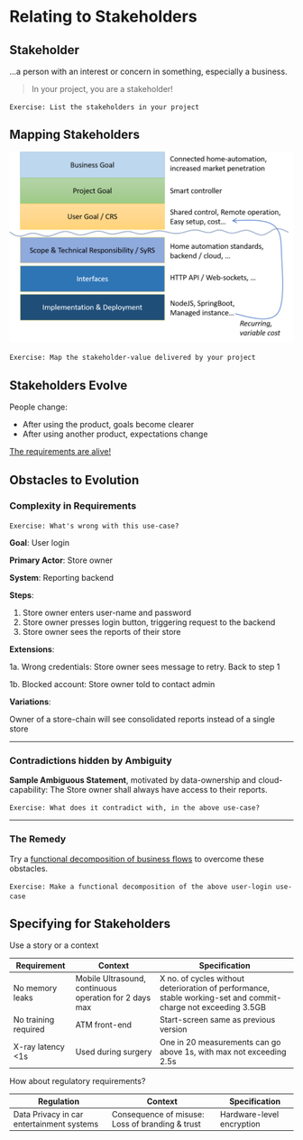 # Relating to Stakeholders

## Stakeholder

...a person with an interest or concern in something, especially a business.

> In your project, you are a stakeholder!

`Exercise: List the stakeholders in your project`

## Mapping Stakeholders

![value-chain](images/value-chain.png "value chain")

`Exercise: Map the stakeholder-value delivered by your project`

## Stakeholders Evolve

People change:

- After using the product, goals become clearer
- After using another product, expectations change

[The requirements are alive!](modeling-live-requirements.md)

## Obstacles to Evolution

### Complexity in Requirements

`Exercise: What's wrong with this use-case?`

**Goal**: User login

**Primary Actor**: Store owner

**System**: Reporting backend

**Steps**:

1. Store owner enters user-name and password
2. Store owner presses login button, triggering request to the backend
3. Store owner sees the reports of their store

**Extensions**:

1a. Wrong credentials: Store owner sees message to retry. Back to step 1

1b. Blocked account: Store owner told to contact admin

**Variations**:

Owner of a store-chain will see consolidated reports instead of a single store

---

### Contradictions hidden by Ambiguity

**Sample Ambiguous Statement**,
motivated by data-ownership and cloud-capability:
The Store owner shall always have access to their reports.

`Exercise: What does it contradict with, in the above use-case?`

---

### The Remedy

Try a [functional decomposition of business flows](modeling-business-flows.md)
to overcome these obstacles.

`Exercise: Make a functional decomposition of the above user-login use-case`

## Specifying for Stakeholders

Use a story or a context

<!-- markdownlint-disable MD013 -->
Requirement | Context | Specification
---|---|---
No memory leaks | Mobile Ultrasound, continuous operation for 2 days max | X no. of cycles without deterioration of performance, stable working-set and commit-charge not exceeding 3.5GB
No training required | ATM front-end | Start-screen same as previous version
X-ray latency <1s | Used during surgery | One in 20 measurements can go above 1s, with max not exceeding 2.5s

How about regulatory requirements?

Regulation | Context | Specification
---|---|---
Data Privacy in car entertainment systems | Consequence of misuse: Loss of branding & trust | Hardware-level encryption

